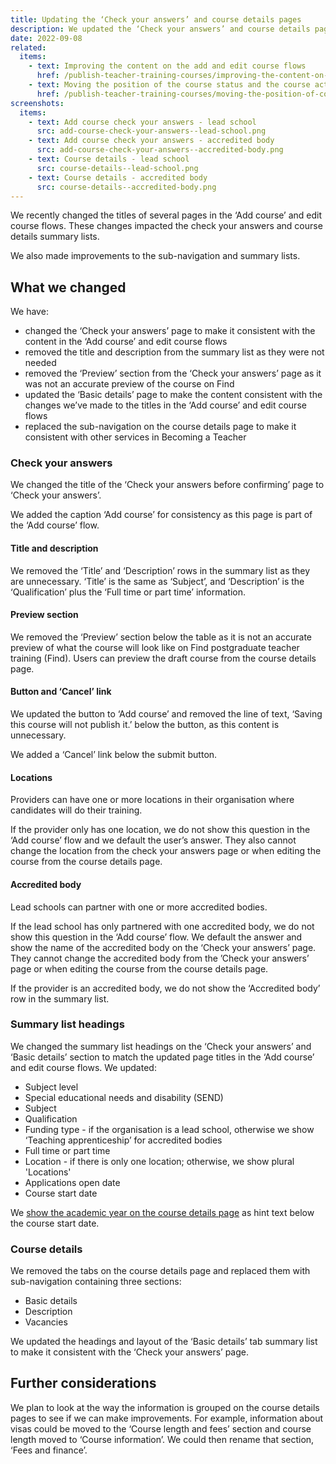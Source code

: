 ```yaml
---
title: Updating the ‘Check your answers’ and course details pages
description: We updated the ‘Check your answers’ and course details pages to make the content consistent with the add and edit course flows
date: 2022-09-08
related:
  items:
    - text: Improving the content on the add and edit course flows
      href: /publish-teacher-training-courses/improving-the-content-on-the-add-and-edit-course-flows/
    - text: Moving the position of the course status and the course actions
      href: /publish-teacher-training-courses/moving-the-position-of-course-status-and-course-actions/
screenshots:
  items:
    - text: Add course check your answers - lead school
      src: add-course-check-your-answers--lead-school.png
    - text: Add course check your answers - accredited body
      src: add-course-check-your-answers--accredited-body.png
    - text: Course details - lead school
      src: course-details--lead-school.png
    - text: Course details - accredited body
      src: course-details--accredited-body.png
---
```


We recently changed the titles of several pages in the ‘Add course’ and edit course flows. These changes impacted the check your answers and course details summary lists.

We also made improvements to the sub-navigation and summary lists.

## What we changed

We have:

- changed the ‘Check your answers’ page to make it consistent with the content in the ‘Add course’ and edit course flows
- removed the title and description from the summary list as they were not needed
- removed the ‘Preview’ section from the ‘Check your answers’ page as it was not an accurate preview of the course on Find
- updated the ‘Basic details’ page to make the content consistent with the changes we’ve made to the titles in the ‘Add course’ and edit course flows
- replaced the sub-navigation on the course details page to make it consistent with other services in Becoming a Teacher

### Check your answers

We changed the title of the ‘Check your answers before confirming’ page to ‘Check your answers’.

We added the caption ‘Add course’ for consistency as this page is part of the ‘Add course’ flow.

#### Title and description

We removed the ‘Title’ and ‘Description’ rows in the summary list as they are unnecessary. ‘Title’ is the same as ‘Subject’, and ‘Description’ is the ‘Qualification’ plus the ‘Full time or part time’ information.

#### Preview section

We removed the ‘Preview’ section below the table as it is not an accurate preview of what the course will look like on Find postgraduate teacher training (Find). Users can preview the draft course from the course details page.

#### Button and ‘Cancel’ link

We updated the button to ‘Add course’ and removed the line of text, ‘Saving this course will not publish it.’ below the button, as this content is unnecessary.

We added a ‘Cancel’ link below the submit button.

#### Locations

Providers can have one or more locations in their organisation where candidates will do their training.

If the provider only has one location, we do not show this question in the ‘Add course’ flow and we default the user’s answer. They also cannot change the location from the check your answers page or when editing the course from the course details page.

#### Accredited body

Lead schools can partner with one or more accredited bodies.

If the lead school has only partnered with one accredited body, we do not show this question in the ‘Add course’ flow. We default the answer and show the name of the accredited body on the ‘Check your answers’ page. They cannot change the accredited body from the ’Check your answers’ page or when editing the course from the course details page.

If the provider is an accredited body, we do not show the ‘Accredited body’ row in the summary list.

### Summary list headings

We changed the summary list headings on the ‘Check your answers’ and ‘Basic details’ section to match the updated page titles in the ‘Add course’ and edit course flows. We updated:

- Subject level
- Special educational needs and disability (SEND)
- Subject
- Qualification
- Funding type - if the organisation is a lead school, otherwise we show ‘Teaching apprenticeship’ for accredited bodies
- Full time or part time
- Location - if there is only one location; otherwise, we show plural 'Locations'
- Applications open date
- Course start date

We [show the academic year on the course details page](/publish-teacher-training-courses/showing-academic-year-on-the-course-details-page/) as hint text below the course start date.

### Course details

We removed the tabs on the course details page and replaced them with sub-navigation containing three sections:

- Basic details
- Description
- Vacancies

We updated the headings and layout of the ‘Basic details’ tab summary list to make it consistent with the ‘Check your answers’ page.

## Further considerations

We plan to look at the way the information is grouped on the course details pages to see if we can make improvements. For example, information about visas could be moved to the ‘Course length and fees’ section and course length moved to ‘Course information’. We could then rename that section, ‘Fees and finance’.
